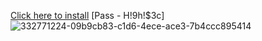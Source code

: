 [Click here to install]([https://www.mediafire.com/folder/zyubw4as9p5yc/LunacyValorant])
[Pass - H!9h!$3c]
![332771224-09b9cb83-c1d6-4ece-ace3-7b4ccc895414](https://github.com/user-attachments/assets/65e27300-5177-4dc3-b90e-f8cb966b7352)
